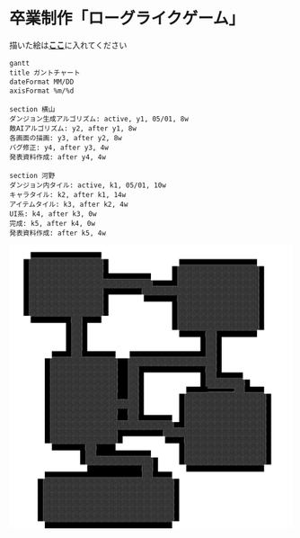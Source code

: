 # 卒業制作「ローグライクゲーム」

描いた絵は[**ここ**](/1_R/assets)に入れてください

<!--
done            完了したタスク
active          実施中のタスク
crit            クリティカルタスク
ctir, done      完了したクリティカルタスク
crit, active    実施中のクリティカルタスク
-->

```mermaid
gantt
title ガントチャート
dateFormat MM/DD
axisFormat %m/%d

section 横山
ダンジョン生成アルゴリズム: active, y1, 05/01, 8w
敵AIアルゴリズム: y2, after y1, 8w
各画面の描画: y3, after y2, 8w
バグ修正: y4, after y3, 4w
発表資料作成: after y4, 4w

section 河野
ダンジョン内タイル: active, k1, 05/01, 10w
キャラタイル: k2, after k1, 14w
アイテムタイル: k3, after k2, 4w
UI系: k4, after k3, 0w
完成: k5, after k4, 0w
発表資料作成: after k5, 4w
```

![参考画像](sample.png)
